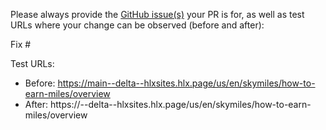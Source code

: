 Please always provide the [GitHub issue(s)](../issues) your PR is for, as well as test URLs where your change can be observed (before and after):

Fix #<gh-issue-id>

Test URLs:
- Before: https://main--delta--hlxsites.hlx.page/us/en/skymiles/how-to-earn-miles/overview
- After: https://<branch>--delta--hlxsites.hlx.page/us/en/skymiles/how-to-earn-miles/overview
